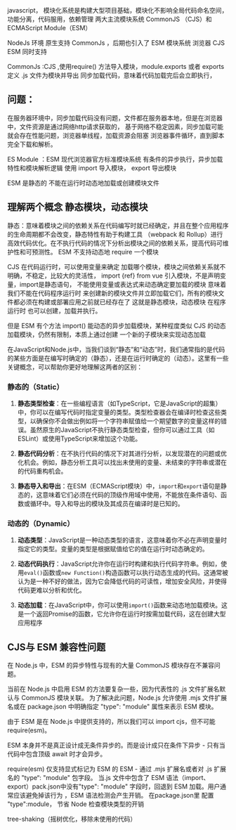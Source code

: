 javascript， 模块化系统是构建大型项目基础，模块化不影响全局代码命名空间，功能分离，代码服用，依赖管理
两大主流模块系统 CommonJS （CJS）和 ECMAScript Module（ESM）

NodeJs 环境 原生支持 CommonJs ，后期也引入了 ESM 模块系统
浏览器 CJS ESM 同时支持

 CommonJs :CJS ,使用require() 方法导入模块，module.exports 或者 exports 定义 .js 文件为模块并导出
 同步加载代码，意味着代码加载完后会立即执行，

## 问题：
在服务器环境中，同步加载代码没有问题，文件都在服务器本地，但是在浏览器中，文件资源是通过网络http请求获取的，
基于网络不稳定因素，同步加载可能就会存在性能问题，浏览器单线程，加载资源会阻塞 浏览器事件循环，直到脚本完全下载和解析。

 ES Module ：ESM 现代浏览器官方标准模块系统 有条件的异步执行，异步加载特性和模块解析逻辑
使用 import 导入模块， export 导出模块

ESM 是静态的 不能在运行时动态地加载或创建模块文件 

## 理解两个概念 静态模块，动态模块
静态：意味着模块之间的依赖关系在代码编写时就已经确定，并且在整个应用程序的生命周期都不会改变，静态特性有助于构建工具
（webpack 和 Rollup）进行高效代码优化。在不执行代码的情况下分析出模块之间的依赖关系，提高代码可维护性和可预测性。
ESM 不支持动态地 require 一个模块

CJS 在代码运行时，可以使用变量来确定 加载哪个模块，模块之间依赖关系就不明确，不稳定，比较大的灵活性，
import {ref} from vue
引入模块，不是声明变量，import是静态语句， 不能使用变量或表达式来动态确定要加载的模块
意味着 我们不能在代码程序运行时 来创建新的模块文件并立即加载它们，所有的模块文件都必须在构建或部署应用之前就已经存在了
这就是静态模块，动态模块 在程序运行时 也可以创建，加载并执行。

但是 ESM 有个方法 import() 能动态的异步加载模块，某种程度类似 CJS 的动态加载模块，仍然有限制，本质上通过创建
一个新的子模块来实现动态加载

在JavaScript和Node.js中，当我们谈到“静态”和“动态”时，我们通常指的是代码的某些方面是在编写时确定的（静态），还是在运行时确定的（动态）。这里有一些关键概念，可以帮助你更好地理解这两者的区别：

### 静态的（Static）

1. **静态类型检查**：在一些编程语言（如TypeScript，它是JavaScript的超集）中，你可以在编写代码时指定变量的类型。类型检查器会在编译时检查这些类型，以确保你不会做出例如将一个字符串赋值给一个期望数字的变量这样的错误。虽然原生的JavaScript不执行静态类型检查，但你可以通过工具（如ESLint）或使用TypeScript来增加这个功能。

2. **静态代码分析**：在不执行代码的情况下对其进行分析，以发现潜在的问题或优化机会。例如，静态分析工具可以找出未使用的变量、未结束的字符串或潜在的代码重构机会。

3. **静态导入和导出**：在ESM（ECMAScript模块）中，`import`和`export`语句是静态的，这意味着它们必须在代码的顶级作用域中使用，不能放在条件语句、函数或循环中。导入和导出的模块及其成员在编译时是已知的。

### 动态的（Dynamic）

1. **动态类型**：JavaScript是一种动态类型的语言，这意味着你不必在声明变量时指定它的类型。变量的类型是根据赋值给它的值在运行时动态确定的。

2. **动态代码执行**：JavaScript允许你在运行时构建和执行代码字符串。例如，使用`eval()`函数或`new Function()`构造函数可以执行动态生成的代码。这通常被认为是一种不好的做法，因为它会降低代码的可读性，增加安全风险，并使得代码更难以分析和优化。

3. **动态加载**：在JavaScript中，你可以使用`import()`函数来动态地加载模块。这是一个返回Promise的函数，它允许你在运行时按需加载代码，这在创建大型应用程序


## CJS与 ESM 兼容性问题
在 Node.js 中，ESM 的异步特性与现有的大量 CommonJS 模块存在不兼容问题。

当前在 Node.js 中启用 ESM 的方法要复杂一些，因为代表性的 .js 文件扩展名默认与 CommonJS 模块关联。
为了解决此问题，Node.js 允许使用 .mjs 文件扩展名或在 package.json 中明确指定 "type": "module" 属性来表示 ESM 模块。

由于 ESM 是在 Node.js 中提供支持的，所以我们可以 import cjs，但不可能 require(esm)。

ESM 本身并不是真正设计成无条件异步的。而是设计成只在条件下异步 - 只有当代码中包含顶级 await 时才会异步。

require(esm) 仅支持显式标记为 ESM 的 ESM - 通过 .mjs 扩展名或者对 .js 扩展名的 "type“: "module" 包字段。
当.js 文件中包含了 ESM 语法（import、export）pack.json中没有"type": "module" 字段时，回退到
ESM 加载。用户通常应该避免掉该行为 ，ESM 语法检测会产生开销。
在package.json里 配置 "type":module， 节省 Node 检查模块类型的开销


tree-shaking（摇树优化，移除未使用的代码）
